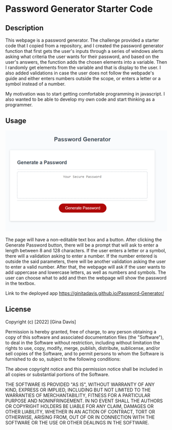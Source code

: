 # Password Generator Starter Code

## Description

This webpage is a password generator. The challenge provided a starter code that I copied from a repository, and I created the password generator function that first gets the user's inputs through a series of windows alerts asking what criteria the user wants for their password, and based on the user's answers, the function adds the chosen elements into a variable. Then I randomly get elements from the variable and that is display to the user. I also added validations in case the user does not follow the webpade's guide and either enters numbers outside the scope, or enters a letter or a symbol instead of a number.

My motivation was to start getting comfortable programming in javascript. I also wanted to be able to develop my own code and start thinking as a programmer. 

## Usage

![alt text](assets/images/Main-screen.png)

The page will have a non-editable text box and a button. After clicking the Generate Password button, there will be a prompt that will ask to enter a length between 8 and 128 characters. If the user enters a letter or a symbol, there will a validation asking to enter a number. If the number entered is outside the said parameters, there will be another validation asking the user to enter a valid number. After that, the webpage will ask if the user wants to add uppercase and lowercase letters, as well as numbers and symbols. The user can choose what to add and then the webpage will show the password in the textbox.

Link to the deployed app https://ginitadavis.github.io/Password-Generator/

## License
Copyright (c) [2022] [Gina Davis]

Permission is hereby granted, free of charge, to any person obtaining a copy of this software and associated documentation files (the "Software"), to deal in the Software without restriction, including without limitation the rights to use, copy, modify, merge, publish, distribute, sublicense, and/or sell copies of the Software, and to permit persons to whom the Software is furnished to do so, subject to the following conditions:

The above copyright notice and this permission notice shall be included in all copies or substantial portions of the Software.

THE SOFTWARE IS PROVIDED "AS IS", WITHOUT WARRANTY OF ANY KIND, EXPRESS OR IMPLIED, INCLUDING BUT NOT LIMITED TO THE WARRANTIES OF MERCHANTABILITY, FITNESS FOR A PARTICULAR PURPOSE AND NONINFRINGEMENT. IN NO EVENT SHALL THE AUTHORS OR COPYRIGHT HOLDERS BE LIABLE FOR ANY CLAIM, DAMAGES OR OTHER LIABILITY, WHETHER IN AN ACTION OF CONTRACT, TORT OR OTHERWISE, ARISING FROM, OUT OF OR IN CONNECTION WITH THE SOFTWARE OR THE USE OR OTHER DEALINGS IN THE SOFTWARE.